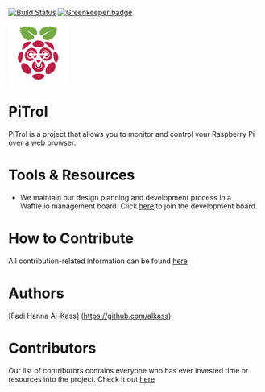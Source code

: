 [![Build Status](https://travis-ci.org/AlKass/PiTrol.svg?branch=master)](https://travis-ci.org/AlKass/PiTrol)
[![Greenkeeper badge](https://badges.greenkeeper.io/AlKass/PiTrol.svg)](https://greenkeeper.io/)

<img src="static/media/images/Logo-256.png" width=120 />

# PiTrol
PiTrol is a project that allows you to monitor and control your Raspberry Pi over a web browser.


# Tools & Resources
* We maintain our design planning and development process in a Waffle.io management board. Click [here](https://waffle.io/AlKass/PiTrol) to join the development board.

# How to Contribute
All contribution-related information can be found [here](Contribution.md)


# Authors
[Fadi Hanna Al-Kass] (https://github.com/alkass)

# Contributors
Our list of contributors contains everyone who has ever invested time or resources into the project. Check it out [here](CONTRIBUTORS.md)
